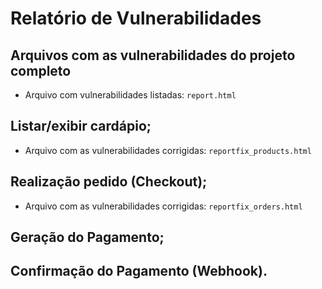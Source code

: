 # Relatório de Vulnerabilidades


## Arquivos com as vulnerabilidades do projeto completo

* Arquivo com vulnerabilidades listadas:  `report.html`

## Listar/exibir cardápio;

* Arquivo com as vulnerabilidades corrigidas: `reportfix_products.html`

## Realização pedido (Checkout);

* Arquivo com as vulnerabilidades corrigidas: `reportfix_orders.html`

## Geração do Pagamento;

## Confirmação do Pagamento (Webhook).